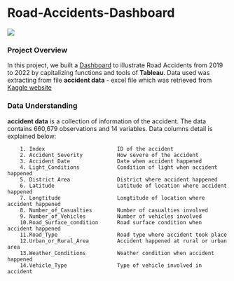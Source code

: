 # Road-Accidents-Dashboard

<img src=https://www.hseblog.com/wp-content/uploads/2023/05/Effects-Of-Road-Accidents-2.webp>

### **Project Overview**

In this project, we built a [Dashboard](https://public.tableau.com/views/RoadAccidents_17061776617260/Dashboard1?:language=en-US&publish=yes&:display_count=n&:origin=viz_share_link) to illustrate Road Accidents from 2019 to 2022 by capitalizing functions and tools of **Tableau**. Data used was extracting from file **accident data** - excel file which was retrieved from [Kaggle website]([https://www.kaggle.com/datasets/nezukokamaado/road-accident-casualties-dataset])

### **Data Understanding**

**accident data** is a collection of information of the accident. The data contains 660,679 observations and 14 variables. Data columns detail is explained below:

        1. Index                       ID of the accident
        2. Accident_Severity           How severe of the accident
        3. Accident Date               Date when accident happened
        4. Light_Conditions            Condition of light when accident happened
        5. District Area               District where accident happened
        6. Latitude                    Latitude of location where accident happened
        7. Longtitude                  Longtitude of location where accident happened
        8. Number_of_Casualties        Number of casualties involved
        9. Number_of_Vehicles          Number of vehicles involved
        10.Road_Surface_condition      Road surface condition when accident happened
        11.Road_Type                   Road type where accident took place
        12.Urban_or_Rural_Area         Accident happened at rural or urban area
        13.Weather_Conditions          Weather condition when accident happened
        14.Vehicle_Type                Type of vehicle involved in accident
   
